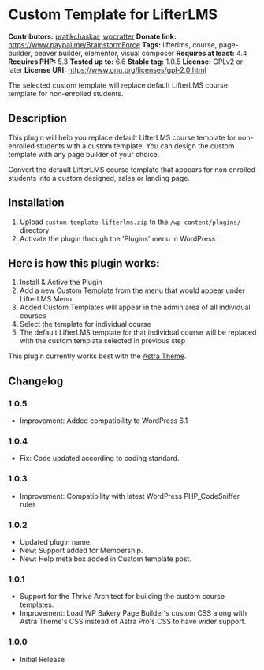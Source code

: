 # Custom Template for LifterLMS #
**Contributors:** [pratikchaskar](https://profiles.wordpress.org/pratikchaskar/), [wpcrafter](https://profiles.wordpress.org/wpcrafter/)
**Donate link:** https://www.paypal.me/BrainstormForce
**Tags:** lifterlms, course, page-builder, beaver builder, elementor, visual composer
**Requires at least:** 4.4
**Requires PHP:** 5.3
**Tested up to:** 6.6
**Stable tag:** 1.0.5
**License:** GPLv2 or later
**License URI:** https://www.gnu.org/licenses/gpl-2.0.html

The selected custom template will replace default LifterLMS course template for non-enrolled students.

## Description ##

This plugin will help you replace default LifterLMS course template for non-enrolled students with a custom template. You can design the custom template with any page builder of your choice.

Convert the default LifterLMS course template that appears for non enrolled students into a custom designed, sales or landing page.

## Installation ##

1. Upload `custom-template-lifterlms.zip` to the `/wp-content/plugins/` directory
2. Activate the plugin through the 'Plugins' menu in WordPress

## Here is how this plugin works: ##
1. Install & Active the Plugin
2. Add a new Custom Template from the menu that would appear under LifterLMS Menu
3. Added Custom Templates will appear in the admin area of all individual courses
4. Select the template for individual course
5. The default LifterLMS template for that individual course will be replaced with the custom template selected in previous step

This plugin currently works best with the <a href="https://wpastra.com/?utm_source=wp-org&utm_medium=readme&utm_campaign=custom-templates-lifterlms">Astra Theme</a>.

## Changelog ##

### 1.0.5 ###
- Improvement: Added compatibility to WordPress 6.1

### 1.0.4 ###
- Fix: Code updated according to coding standard.

### 1.0.3 ###
* Improvement: Compatibility with latest WordPress PHP_CodeSniffer rules

### 1.0.2 ###
* Updated plugin name.
* New: Support added for Membership.
* New: Help meta box added in Custom template post.

### 1.0.1 ###
* Support for the Thrive Architect for building the custom course templates.
* Improvement: Load WP Bakery Page Builder's custom CSS along with Astra Theme's CSS instead of Astra Pro's CSS to have wider support.

### 1.0.0 ###
* Initial Release
